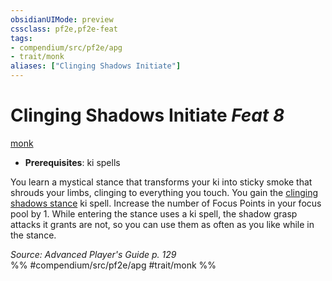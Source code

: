 ```yaml
---
obsidianUIMode: preview
cssclass: pf2e,pf2e-feat
tags:
- compendium/src/pf2e/apg
- trait/monk
aliases: ["Clinging Shadows Initiate"]
---
```

# Clinging Shadows Initiate  *Feat 8*  
[monk](Reference/Rules/Traits/monk.md "Monk Class Trait")  

- **Prerequisites**: ki spells

You learn a mystical stance that transforms your ki into sticky smoke that shrouds your limbs, clinging to everything you touch. You gain the [clinging shadows stance](clinging-shadows-stance-apg.md) ki spell. Increase the number of Focus Points in your focus pool by 1. While entering the stance uses a ki spell, the shadow grasp attacks it grants are not, so you can use them as often as you like while in the stance.

*Source: Advanced Player's Guide p. 129*  
%% #compendium/src/pf2e/apg #trait/monk %%